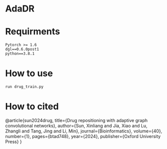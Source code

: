 # AdaDR

# Requirments
```
Pytorch >= 1.6
dgl==0.6.0post1
python==3.8.1
```

# How to use
```
run drug_train.py 
```

# How to cited
@article{sun2024drug,
  title={Drug repositioning with adaptive graph convolutional networks},
  author={Sun, Xinliang and Jia, Xiao and Lu, Zhangli and Tang, Jing and Li, Min},
  journal={Bioinformatics},
  volume={40},
  number={1},
  pages={btad748},
  year={2024},
  publisher={Oxford University Press}
}
